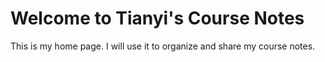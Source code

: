 # Welcome to Tianyi's Course Notes

This is my home page. I will use it to organize and share my course notes.
